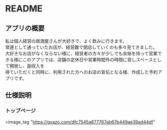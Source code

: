 # README
## アプリの概要
私は個人経営の居酒屋さんが大好きで、よく飲みに行きます。  
常連として通っていたお店が、経営難で閉店していくのも多々見てきました。
大好きなお店がなくならない様に、経営者の方々が少しでも余裕を持って営業できる様にこのアプリでは、店舗の定休日や営業時間外の時間に貸しスペースとして開放し、副収入を  
得ていただくと同時に、利用された方へのお店の宣伝となる様、作成した予約アプリです。

## 仕様説明
### トップページ
=image_tag "https://gyazo.com/dfc7545a877767ab67b449ae39ad44df"


